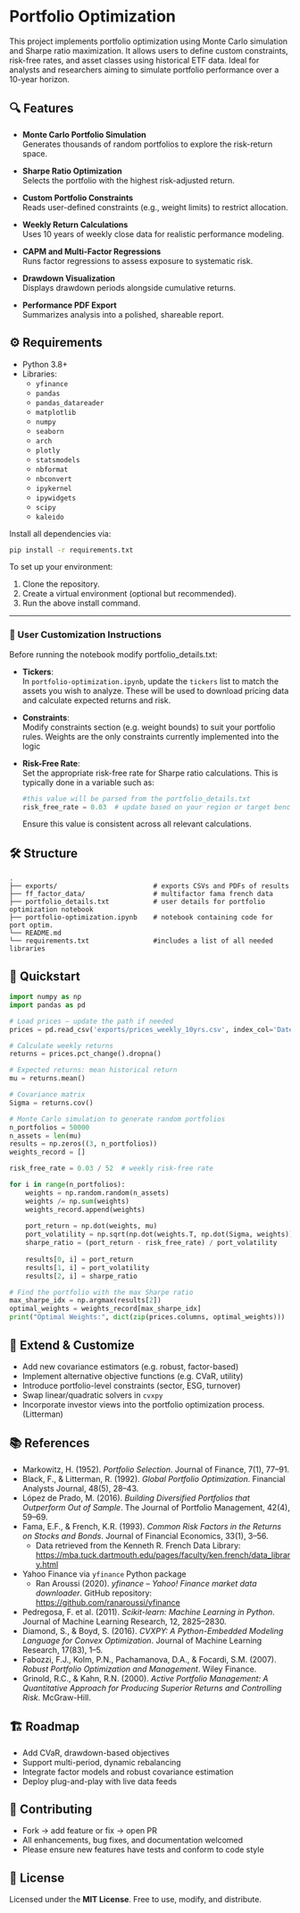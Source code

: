 # Portfolio Optimization

This project implements portfolio optimization using Monte Carlo simulation and Sharpe ratio maximization. It allows users to define custom constraints, risk-free rates, and asset classes using historical ETF data. Ideal for analysts and researchers aiming to simulate portfolio performance over a 10-year horizon.

## 🔍 Features

- **Monte Carlo Portfolio Simulation**  
  Generates thousands of random portfolios to explore the risk-return space.

- **Sharpe Ratio Optimization**  
  Selects the portfolio with the highest risk-adjusted return.

- **Custom Portfolio Constraints**  
  Reads user-defined constraints (e.g., weight limits) to restrict allocation.

- **Weekly Return Calculations**  
  Uses 10 years of weekly close data for realistic performance modeling.

- **CAPM and Multi-Factor Regressions**  
  Runs factor regressions to assess exposure to systematic risk.

- **Drawdown Visualization**  
  Displays drawdown periods alongside cumulative returns.

- **Performance PDF Export**  
  Summarizes analysis into a polished, shareable report.

## ⚙️ Requirements

- Python 3.8+  
- Libraries:
  - `yfinance`
  - `pandas`
  - `pandas_datareader`
  - `matplotlib`
  - `numpy`
  - `seaborn`
  - `arch`
  - `plotly`
  - `statsmodels`
  - `nbformat`
  - `nbconvert`
  - `ipykernel`
  - `ipywidgets`
  - `scipy`
  - `kaleido`

Install all dependencies via:

```bash
pip install -r requirements.txt
```

To set up your environment:

1. Clone the repository.
2. Create a virtual environment (optional but recommended).
3. Run the above install command.

---

### 🔧 User Customization Instructions

Before running the notebook modify portfolio_details.txt:

- **Tickers**:  
  In `portfolio-optimization.ipynb`, update the `tickers` list to match the assets you wish to analyze. These will be used to download pricing data and calculate expected returns and risk.

- **Constraints**:  
  Modify constraints section (e.g. weight bounds) to suit your portfolio rules. Weights are the only constraints currently implemented into the logic

- **Risk-Free Rate**:  
  Set the appropriate risk-free rate for Sharpe ratio calculations. This is typically done in a variable such as:

  ```python
  #this value will be parsed from the portfolio_details.txt
  risk_free_rate = 0.03  # update based on your region or target benchmark
  ```

  Ensure this value is consistent across all relevant calculations.

## 🛠️ Structure

```
.
├── exports/                        # exports CSVs and PDFs of results
├── ff_factor_data/                 # multifactor fama french data
├── portfolio_details.txt           # user details for portfolio optimization notebook
├── portfolio-optimization.ipynb    # notebook containing code for port optim.
└── README.md
└── requirements.txt                #includes a list of all needed libraries
```

## 🚀 Quickstart

```python
import numpy as np
import pandas as pd

# Load prices — update the path if needed
prices = pd.read_csv('exports/prices_weekly_10yrs.csv', index_col='Date', parse_dates=True)

# Calculate weekly returns
returns = prices.pct_change().dropna()

# Expected returns: mean historical return
mu = returns.mean()

# Covariance matrix
Sigma = returns.cov()

# Monte Carlo simulation to generate random portfolios
n_portfolios = 50000
n_assets = len(mu)
results = np.zeros((3, n_portfolios))
weights_record = []

risk_free_rate = 0.03 / 52  # weekly risk-free rate

for i in range(n_portfolios):
    weights = np.random.random(n_assets)
    weights /= np.sum(weights)
    weights_record.append(weights)
    
    port_return = np.dot(weights, mu)
    port_volatility = np.sqrt(np.dot(weights.T, np.dot(Sigma, weights)))
    sharpe_ratio = (port_return - risk_free_rate) / port_volatility
    
    results[0, i] = port_return
    results[1, i] = port_volatility
    results[2, i] = sharpe_ratio

# Find the portfolio with the max Sharpe ratio
max_sharpe_idx = np.argmax(results[2])
optimal_weights = weights_record[max_sharpe_idx]
print("Optimal Weights:", dict(zip(prices.columns, optimal_weights)))
```


## 🧩 Extend & Customize

- Add new covariance estimators (e.g. robust, factor-based)  
- Implement alternative objective functions (e.g. CVaR, utility)  
- Introduce portfolio-level constraints (sector, ESG, turnover)  
- Swap linear/quadratic solvers in `cvxpy`
- Incorporate investor views into the portfolio optimization process. (Litterman)



## 📚 References

- Markowitz, H. (1952). *Portfolio Selection*. Journal of Finance, 7(1), 77–91.  
- Black, F., & Litterman, R. (1992). *Global Portfolio Optimization*. Financial Analysts Journal, 48(5), 28–43.  
- López de Prado, M. (2016). *Building Diversified Portfolios that Outperform Out of Sample*. The Journal of Portfolio Management, 42(4), 59–69.  
- Fama, E.F., & French, K.R. (1993). *Common Risk Factors in the Returns on Stocks and Bonds*. Journal of Financial Economics, 33(1), 3–56.  
  - Data retrieved from the Kenneth R. French Data Library: https://mba.tuck.dartmouth.edu/pages/faculty/ken.french/data_library.html  
- Yahoo Finance via `yfinance` Python package  
  - Ran Aroussi (2020). *yfinance – Yahoo! Finance market data downloader*. GitHub repository: https://github.com/ranaroussi/yfinance  
- Pedregosa, F. et al. (2011). *Scikit-learn: Machine Learning in Python*. Journal of Machine Learning Research, 12, 2825–2830.  
- Diamond, S., & Boyd, S. (2016). *CVXPY: A Python-Embedded Modeling Language for Convex Optimization*. Journal of Machine Learning Research, 17(83), 1–5.  
- Fabozzi, F.J., Kolm, P.N., Pachamanova, D.A., & Focardi, S.M. (2007). *Robust Portfolio Optimization and Management*. Wiley Finance.  
- Grinold, R.C., & Kahn, R.N. (2000). *Active Portfolio Management: A Quantitative Approach for Producing Superior Returns and Controlling Risk*. McGraw-Hill.


## 🏗️ Roadmap

- Add CVaR, drawdown-based objectives  
- Support multi-period, dynamic rebalancing  
- Integrate factor models and robust covariance estimation  
- Deploy plug-and-play with live data feeds

## 🙏 Contributing

- Fork → add feature or fix → open PR  
- All enhancements, bug fixes, and documentation welcomed  
- Please ensure new features have tests and conform to code style

## 📄 License

Licensed under the **MIT License**. Free to use, modify, and distribute.
